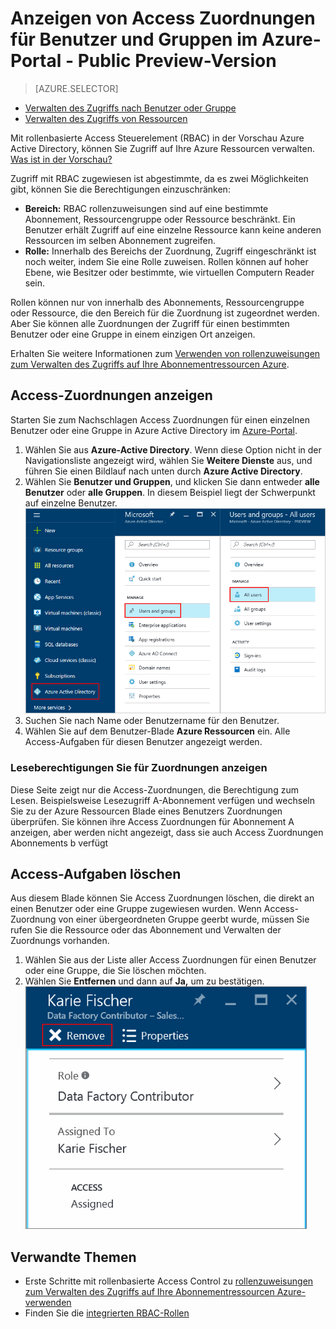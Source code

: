 <properties
    pageTitle="Anzeigen von Azure Access ressourcenzuordnungen | Microsoft Azure"
    description="Anzeigen und Verwalten von allen Access Control rollenbasierte Aufgaben für alle Benutzer oder Gruppen in der Azure-portal"
    services="active-directory"
    documentationCenter=""
    authors="kgremban"
    manager="femila"
    editor="jeffsta"/>

<tags
    ms.service="active-directory"
    ms.devlang="na"
    ms.topic="article"
    ms.tgt_pltfrm="na"
    ms.workload="identity"
    ms.date="10/10/2016"
    ms.author="kgremban"/>

# <a name="view-access-assignments-for-users-and-groups-in-the-azure-portal---public-preview"></a>Anzeigen von Access Zuordnungen für Benutzer und Gruppen im Azure-Portal - Public Preview-Version

> [AZURE.SELECTOR]
- [Verwalten des Zugriffs nach Benutzer oder Gruppe](role-based-access-control-manage-assignments.md)
- [Verwalten des Zugriffs von Ressourcen](role-based-access-control-configure.md)

Mit rollenbasierte Access Steuerelement (RBAC) in der Vorschau Azure Active Directory, können Sie Zugriff auf Ihre Azure Ressourcen verwalten. [Was ist in der Vorschau?](active-directory-preview-explainer.md)

Zugriff mit RBAC zugewiesen ist abgestimmte, da es zwei Möglichkeiten gibt, können Sie die Berechtigungen einzuschränken:

- **Bereich:** RBAC rollenzuweisungen sind auf eine bestimmte Abonnement, Ressourcengruppe oder Ressource beschränkt. Ein Benutzer erhält Zugriff auf eine einzelne Ressource kann keine anderen Ressourcen im selben Abonnement zugreifen.
- **Rolle:** Innerhalb des Bereichs der Zuordnung, Zugriff eingeschränkt ist noch weiter, indem Sie eine Rolle zuweisen. Rollen können auf hoher Ebene, wie Besitzer oder bestimmte, wie virtuellen Computern Reader sein.

Rollen können nur von innerhalb des Abonnements, Ressourcengruppe oder Ressource, die den Bereich für die Zuordnung ist zugeordnet werden. Aber Sie können alle Zuordnungen der Zugriff für einen bestimmten Benutzer oder eine Gruppe in einem einzigen Ort anzeigen.

Erhalten Sie weitere Informationen zum [Verwenden von rollenzuweisungen zum Verwalten des Zugriffs auf Ihre Abonnementressourcen Azure](role-based-access-control-configure.md).

##  <a name="view-access-assignments"></a>Access-Zuordnungen anzeigen

Starten Sie zum Nachschlagen Access Zuordnungen für einen einzelnen Benutzer oder eine Gruppe in Azure Active Directory im [Azure-Portal](http://portal.azure.com).

1. Wählen Sie aus **Azure-Active Directory**. Wenn diese Option nicht in der Navigationsliste angezeigt wird, wählen Sie **Weitere Dienste** aus, und führen Sie einen Bildlauf nach unten durch **Azure Active Directory**.
2. Wählen Sie **Benutzer und Gruppen**, und klicken Sie dann entweder **alle Benutzer** oder **alle Gruppen**. In diesem Beispiel liegt der Schwerpunkt auf einzelne Benutzer.
    ![Verwalten von Benutzern und Gruppen in Azure Active Directory - screenshot](./media/role-based-access-control-manage-assignments/rbac_users_groups.png)
3. Suchen Sie nach Name oder Benutzername für den Benutzer.
4. Wählen Sie auf dem Benutzer-Blade **Azure Ressourcen** ein. Alle Access-Aufgaben für diesen Benutzer angezeigt werden.

### <a name="read-permissions-to-view-assignments"></a>Leseberechtigungen Sie für Zuordnungen anzeigen

Diese Seite zeigt nur die Access-Zuordnungen, die Berechtigung zum Lesen. Beispielsweise Lesezugriff A-Abonnement verfügen und wechseln Sie zu der Azure Ressourcen Blade eines Benutzers Zuordnungen überprüfen. Sie können ihre Access Zuordnungen für Abonnement A anzeigen, aber werden nicht angezeigt, dass sie auch Access Zuordnungen Abonnements b verfügt

## <a name="delete-access-assignments"></a>Access-Aufgaben löschen

Aus diesem Blade können Sie Access Zuordnungen löschen, die direkt an einen Benutzer oder eine Gruppe zugewiesen wurden. Wenn Access-Zuordnung von einer übergeordneten Gruppe geerbt wurde, müssen Sie rufen Sie die Ressource oder das Abonnement und Verwalten der Zuordnungs vorhanden.

1. Wählen Sie aus der Liste aller Access Zuordnungen für einen Benutzer oder eine Gruppe, die Sie löschen möchten.
2. Wählen Sie **Entfernen** und dann auf **Ja,** um zu bestätigen.
    ![Entfernen von Access-Zuordnung - screenshot](./media/role-based-access-control-manage-assignments/delete_assignment.png)

## <a name="related-topics"></a>Verwandte Themen

- Erste Schritte mit rollenbasierte Access Control zu [rollenzuweisungen zum Verwalten des Zugriffs auf Ihre Abonnementressourcen Azure-verwenden](role-based-access-control-configure.md)
- Finden Sie die [integrierten RBAC-Rollen](role-based-access-built-in-roles.md)
